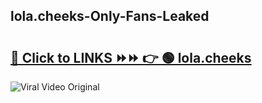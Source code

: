 
 ## lola.cheeks-Only-Fans-Leaked

# <h2><a href="https://clipsfans.com/lola.cheeks&ref=git">🔗 Click to LINKS ⏩⏩ 👉 🟢 lola.cheeks </a></h2>

<a href="https://clipsfans.com/lola.cheeks&ref=git" rel="nofollow" data-target="animated-image.originalLink"><img src="https://i.ibb.co.com/xMMVF88/686577567.gif" alt="Viral Video Original" style="max-width: 100%; display: inline-block;" data-target="animated-image.originalImage"></a>
